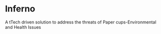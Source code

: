 # Inferno
A tTech driven solution to address the threats of Paper cups-Environmental and Health Issues
